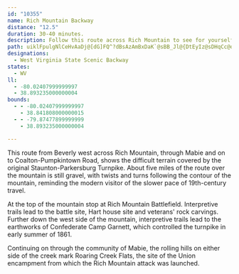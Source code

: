 ```yaml
---
id: "10355"
name: Rich Mountain Backway
distance: "12.5"
duration: 30-40 minutes.
description: Follow this route across Rich Mountain to see for yourself the difficult terrain covered by the original Staunton-Parkersburg Turnpike.
path: uiklFpulgNlCeHvAaDj@[dG]FQ^?dBsAzAmBxDaK`@sBB_Jl@{DtEyIz@sDHqCc@oBwBeCqEoC{CC_Bn@{@DUoBb@yAvEkGf@aBHuB{AwEQcDHq@bEuJnAqFF[z@{HMmCmBqDsAkEcBaQeFw]ZJtIsCdCMfA`@r@RxAhBh@lAhBrBtA?`FqDJIlHcFdS_LfAaAh@QzDwEl@yAp@[Ba@hDcGLm@PCn@k@`@Wp@e@???B?C@CABd@gI?wAy@iC?gDe@_CYs@DYlB{CvL}AlESfCgAx@m@d@c@l@gBjAoA|AsD^{ANcEZeA`A}@t@cBRqACwAqCeHaA_FIyAcAgA}@k@gAmENc@^UJ_@I]eA[Uk@s@mGoA}F~CoElCoGTcAHqFhAaGUmBEcBJaBOyAe@y@SkBBqHQk@?kBVkBt@yC?i@OCSLW`@}@t@k@hAcAvBaBpCkA`D_@p@cArC]FWYJ_@n@aAb@qHlAgJdBmTTeBh@}B~BgHbBcCfA_C\_B@wBh@wDXmArBqCTk@rAmIDoBXm@hB_C|@qBZgAj@kA`Ao@^e@`@sBQmA_@_AwAqHL{@NFN|@`@bA`An@x@?hCy@bBaAn@QhAq@rAuAxDkFdAaA`C}CDk@Q}Ao@yAIeDjBoDp@u@p@a@r@zBh@dANWSgABw@b@{AD}FJwCXgAe@cAcCq@CiDlA}@n@}@nBoHdA_Fp@kAdByB^yADgAUc@uA@s@MyAt@oAEw@{@[gCc@cBJkBvA{BZeBRyDl@mAn@c@vB{Fm@HeGfF_A^[K?gAZyAeBeDX_@h@Gv@XfAUh@i@n@w@bC_FfCwDZYpHkKn@gAHwAs@{CEsBOmAcCyJu@eFMyMl@uPJsH|@oGn@aDn@wEr@eCtEiVTq@|AmC`Ac@tAYrC[|AAnCDbA\hC^bBEnMgM~NiOhEaEtBoAtGeCLI`@w@rCkJ
designations:
  - West Virginia State Scenic Backway
states:
  - WV
ll:
  - -80.02407999999997
  - 38.893235000000004
bounds:
  - - -80.02407999999997
    - 38.841808000000015
  - - -79.87477899999999
    - 38.893235000000004

---
```


This route from Beverly west across Rich Mountain, through Mabie and on to Coalton-Pumpkintown Road, shows the difficult terrain covered by the original Staunton-Parkersburg Turnpike. About five miles of the route over the mountain is still gravel, with twists and turns following the contour of the mountain, reminding the modern visitor of the slower pace of 19th-century travel.

At the top of the mountain stop at Rich Mountain Battlefield. Interpretive trails lead to the battle site, Hart house site and veterans' rock carvings. Further down the west side of the mountain, interpretive trails lead to the earthworks of Confederate Camp Garnett, which controlled the turnpike in early summer of 1861. 

Continuing on through the community of Mabie, the rolling hills on either side of the creek mark Roaring Creek Flats, the site of the Union encampment from which the Rich Mountain attack was launched.

